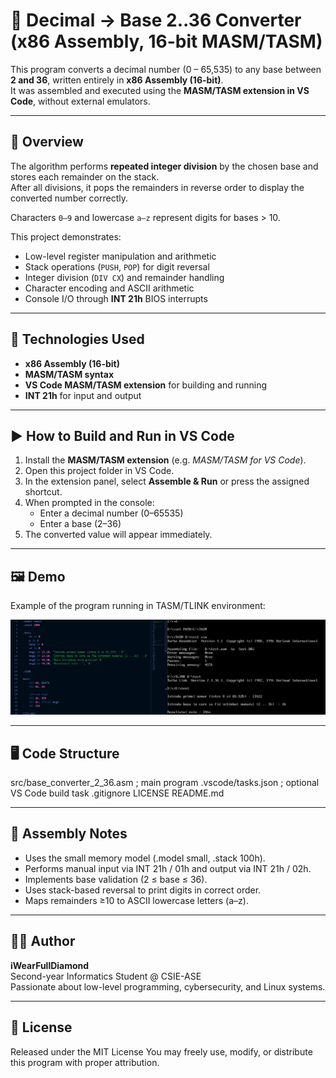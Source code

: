 # 🔢 Decimal → Base 2..36 Converter (x86 Assembly, 16-bit MASM/TASM)

This program converts a decimal number (0 – 65,535) to any base between **2 and 36**, written entirely in **x86 Assembly (16-bit)**.  
It was assembled and executed using the **MASM/TASM extension in VS Code**, without external emulators.

---

## 🧠 Overview
The algorithm performs **repeated integer division** by the chosen base and stores each remainder on the stack.  
After all divisions, it pops the remainders in reverse order to display the converted number correctly.

Characters `0–9` and lowercase `a–z` represent digits for bases > 10.

This project demonstrates:
- Low-level register manipulation and arithmetic  
- Stack operations (`PUSH`, `POP`) for digit reversal  
- Integer division (`DIV CX`) and remainder handling  
- Character encoding and ASCII arithmetic  
- Console I/O through **INT 21h** BIOS interrupts  

---

## 🧰 Technologies Used
- **x86 Assembly (16-bit)**  
- **MASM/TASM syntax**  
- **VS Code MASM/TASM extension** for building and running  
- **INT 21h** for input and output  

---

## ▶️ How to Build and Run in VS Code
1. Install the **MASM/TASM extension** (e.g. *MASM/TASM for VS Code*).  
2. Open this project folder in VS Code.  
3. In the extension panel, select **Assemble & Run** or press the assigned shortcut.  
4. When prompted in the console:
   - Enter a decimal number (0–65535)  
   - Enter a base (2–36)  
5. The converted value will appear immediately.

---

## 🖼️ Demo
Example of the program running in TASM/TLINK environment:

![Base Converter demo in VS Code](docs/demo_base_converter.png)

---

## 🖥️ Code Structure
src/base_converter_2_36.asm      ; main program
.vscode/tasks.json               ; optional VS Code build task
.gitignore
LICENSE
README.md

---

## 📄 Assembly Notes
- Uses the small memory model (.model small, .stack 100h).
- Performs manual input via INT 21h / 01h and output via INT 21h / 02h.
- Implements base validation (2 ≤ base ≤ 36).
- Uses stack-based reversal to print digits in correct order.
- Maps remainders ≥10 to ASCII lowercase letters (a–z).

---

## 👩‍💻 Author
**iWearFullDiamond**<br>
Second-year Informatics Student @ CSIE-ASE<br>
Passionate about low-level programming, cybersecurity, and Linux systems.

---

## 🪪 License
Released under the MIT License
You may freely use, modify, or distribute this program with proper attribution.
